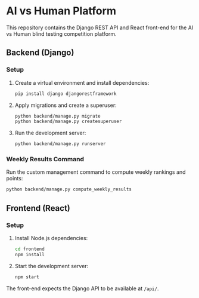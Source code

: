 # AI vs Human Platform

This repository contains the Django REST API and React front-end for the AI vs Human blind testing competition platform.

## Backend (Django)

### Setup
1. Create a virtual environment and install dependencies:
   ```bash
   pip install django djangorestframework
   ```
2. Apply migrations and create a superuser:
   ```bash
   python backend/manage.py migrate
   python backend/manage.py createsuperuser
   ```
3. Run the development server:
   ```bash
   python backend/manage.py runserver
   ```

### Weekly Results Command
Run the custom management command to compute weekly rankings and points:
```bash
python backend/manage.py compute_weekly_results
```

## Frontend (React)

### Setup
1. Install Node.js dependencies:
   ```bash
   cd frontend
   npm install
   ```
2. Start the development server:
   ```bash
   npm start
   ```

The front-end expects the Django API to be available at `/api/`.

